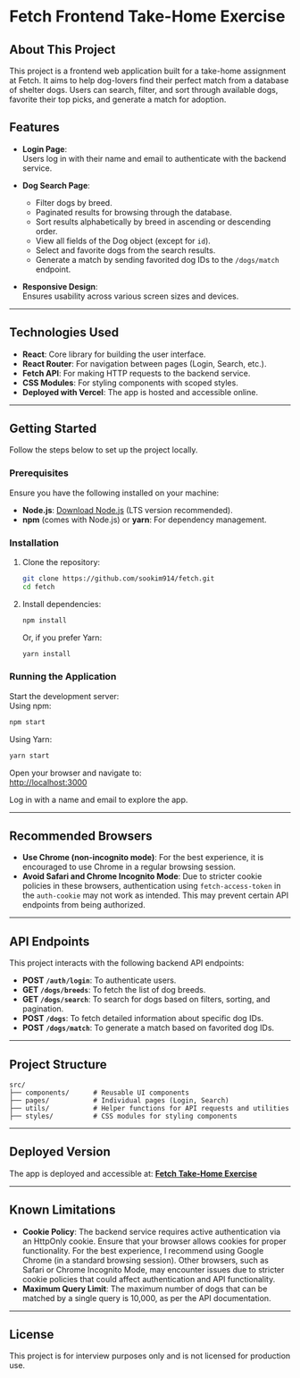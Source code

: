 # Fetch Frontend Take-Home Exercise

## About This Project

This project is a frontend web application built for a take-home assignment at Fetch. It aims to help dog-lovers find their perfect match from a database of shelter dogs. Users can search, filter, and sort through available dogs, favorite their top picks, and generate a match for adoption.

## Features

- **Login Page**:  
  Users log in with their name and email to authenticate with the backend service.

- **Dog Search Page**:  
  - Filter dogs by breed.  
  - Paginated results for browsing through the database.  
  - Sort results alphabetically by breed in ascending or descending order.  
  - View all fields of the Dog object (except for `id`).  
  - Select and favorite dogs from the search results.  
  - Generate a match by sending favorited dog IDs to the `/dogs/match` endpoint.  

- **Responsive Design**:  
  Ensures usability across various screen sizes and devices.

---

## Technologies Used

- **React**: Core library for building the user interface.  
- **React Router**: For navigation between pages (Login, Search, etc.).  
- **Fetch API**: For making HTTP requests to the backend service.  
- **CSS Modules**: For styling components with scoped styles.  
- **Deployed with Vercel**: The app is hosted and accessible online.

---

## Getting Started

Follow the steps below to set up the project locally.

### Prerequisites

Ensure you have the following installed on your machine:  
- **Node.js**: [Download Node.js](https://nodejs.org/) (LTS version recommended).  
- **npm** (comes with Node.js) or **yarn**: For dependency management.

### Installation

1. Clone the repository:
   ```bash
   git clone https://github.com/sookim914/fetch.git
   cd fetch
   ```

2. Install dependencies:
   ```bash
   npm install
   ```
   Or, if you prefer Yarn:
   ```bash
   yarn install
   ```

### Running the Application

Start the development server:  
Using npm:
```bash
npm start
```

Using Yarn:
```bash
yarn start
```

Open your browser and navigate to:  
[http://localhost:3000](http://localhost:3000)

Log in with a name and email to explore the app.

---

## Recommended Browsers

- **Use Chrome (non-incognito mode)**: For the best experience, it is encouraged to use Chrome in a regular browsing session.  
- **Avoid Safari and Chrome Incognito Mode**: Due to stricter cookie policies in these browsers, authentication using `fetch-access-token` in the `auth-cookie` may not work as intended. This may prevent certain API endpoints from being authorized.

---

## API Endpoints

This project interacts with the following backend API endpoints:

- **POST `/auth/login`**: To authenticate users.  
- **GET `/dogs/breeds`**: To fetch the list of dog breeds.  
- **GET `/dogs/search`**: To search for dogs based on filters, sorting, and pagination.  
- **POST `/dogs`**: To fetch detailed information about specific dog IDs.  
- **POST `/dogs/match`**: To generate a match based on favorited dog IDs.

---

## Project Structure

```
src/
├── components/      # Reusable UI components
├── pages/           # Individual pages (Login, Search)
├── utils/           # Helper functions for API requests and utilities
├── styles/          # CSS modules for styling components
```

---

## Deployed Version

The app is deployed and accessible at: **[Fetch Take-Home Exercise](https://fetch-soo-s-projects.vercel.app/login)**  

---

## Known Limitations

- **Cookie Policy**: The backend service requires active authentication via an HttpOnly cookie. Ensure that your browser allows cookies for proper functionality. For the best experience, I recommend using Google Chrome (in a standard browsing session). Other browsers, such as Safari or Chrome Incognito Mode, may encounter issues due to stricter cookie policies that could affect authentication and API functionality.
- **Maximum Query Limit**: The maximum number of dogs that can be matched by a single query is 10,000, as per the API documentation.  

---

## License

This project is for interview purposes only and is not licensed for production use.